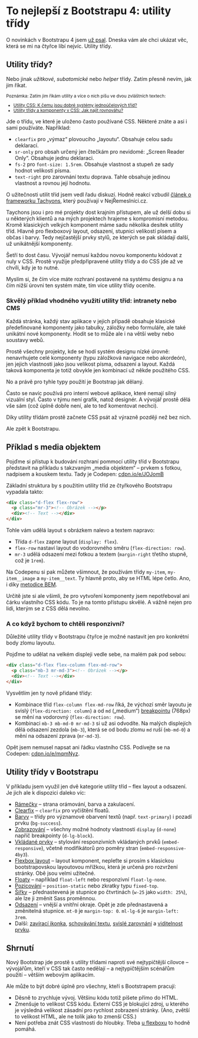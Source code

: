 # To nejlepší z Bootstrapu 4: utility třídy

O novinkách v Bootstrapu 4 jsem [už psal](/blog/39-bootstrap-4). Dneska vám ale chci ukázat věc, která se mi na čtyřce líbí nejvíc. Utility třídy.

## Utility třídy?

Nebo jinak *užitkové*, *subatomické* nebo *helper* třídy. Zatím přesně nevím, jak jim říkat.

<small markdown="1">

Poznámka: Zatím jim říkám utility a více o nich píšu ve dvou zvláštních textech:

- [Utility CSS: K čemu jsou dobré systémy jednoúčelových tříd?](css-utility.md)
- [Uti­li­ty třídy a kom­po­nen­ty v CSS: Jak najít rov­no­váhu?](css-utility-komponenty.md)

</small>

Jde o třídu, ve které je uloženo často používané CSS. Některé znáte a asi i sami používáte. Například:

- `clearfix` pro „výmaz“ plovoucího „layoutu“. Obsahuje celou sadu deklarací.
- `sr-only` pro obsah určený jen čtečkám pro nevidomé: „Screen Reader Only“. Obsahuje jednu deklaraci.
- `fs-2` pro `font-size: 1.5rem`. Obsahuje vlastnost a stupeň ze sady hodnot velikosti písma.
- `text-right` pro  zarovnání textu doprava. Tahle obsahuje jedinou vlastnost a rovnou její hodnotu. 

O užitečnosti utilit tříd jsem vedl řadu diskuzí. Hodně reakcí vzbudil [článek o frameworku Tachyons](https://www.vzhurudolu.cz/blog/82-tachyons-nejremeslnici), který používají v NejŘemeslníci.cz. 

<!-- AdSnippet -->

Taychons jsou i pro mé projekty dost krajním přístupem, ale už delší dobu si u některých klientů a na mých projektech hrajeme s kompromisní metodou. Kromě klasických velkých komponent máme sadu několika desítek utility tříd. Hlavně pro flexboxový layout, odsazení, stupnici velikostí písem a občas i barvy. Tedy nejčastější prvky stylů, ze kterých se pak skládají další, už unikátnější komponenty.

Šetří to dost času. Vývojář nemusí každou novou komponentu kódovat z nuly v CSS. Prostě využije předpřipravené utility třídy a do CSS jde až ve chvíli, kdy je to nutné.

Myslím si, že čím více máte rozhraní postavené na systému designu a na čím nižší úrovni ten systém máte, tím více utility třídy oceníte.

### Skvělý příklad vhodného využití utility tříd: intranety nebo CMS

Každá stránka, každý stav aplikace v jejich případě obsahuje klasické předefinované komponenty jako tabulky, záložky nebo formuláře, ale také unikátní nové komponenty. Hodit se to může ale i na větší weby nebo soustavy webů.

Prostě všechny projekty, kde se hodí systém designu nízké úrovně: nenavrhujete celé komponenty (typu záložková navigace nebo akordeón), jen jejich vlastnosti jako jsou velikost písma, odsazení a layout. Každá taková komponenta je totiž obvykle jen kombinací už někde použitého CSS. 

No a právě pro tyhle typy použití je Bootstrap jak dělaný. 

<!-- AdSnippet -->

Často se navíc používá pro interní webové aplikace, které nemají silný vizuální styl. Často v týmu není grafik, natož designér. A vývojář prostě dělá vše sám (což úplně dobře není, ale to teď komentovat nechci).

Díky utility třídám prostě začnete CSS psát až výrazně později než bez nich.

Ale zpět k Bootstrapu. 


## Příklad s media objektem

Pojďme si přístup k budování rozhraní pommocí utility tříd v Bootstrapu představit na příkladu s takzvaným „media objektem“ – prvkem s fotkou, nadpisem a kouskem textu. Tady je Codepen: [cdpn.io/e/JOJomB](https://codepen.io/machal/pen/JOJomB)

Základní struktura by s použitím utility tříd ze čtyřkového Bootstrapu vypadala takto:

```html
<div class="d-flex flex-row">
  <p class="mr-3"><!-- Obrázek --></p>
  <div><!-- Text --></div>
</div> 
```  

Tohle vám udělá layout s obrázkem nalevo a textem napravo:

- Třída `d-flex` zapne layout (`display: flex`).
- `flex-row` nastaví layout do vodorovného směru (`flex-direction: row`).
- `mr-3` udělá odsazení mezi fotkou a textem (`margin-right` třetího stupně, což je `1rem`).

Na Codepenu si pak můžete všimnout, že používám třídy `my-item`, `my-item__image` a `my-item__text`. Ty hlavně proto, aby se HTML lépe četlo. Ano, i díky [metodice BEM](bem.md).

Určitě jste si ale všimli, že pro vytvoření komponenty jsem nepotřeboval ani čárku vlastního CSS kódu. To je na tomto přístupu skvělé. A vážně nejen pro lidi, kterým se z CSS dělá nevolno.

### A co když bychom to chtěli responzivní? 

Důležité utility třídy v Bootstrapu čtyřce je možné nastavit jen pro konkrétní body zlomu layoutu. 

Pojďme to udělat na velkém displeji vedle sebe, na malém pak pod sebou:

```html
<div class="d-flex flex-column flex-md-row">
  <p class="mb-3 mr-md-3"><!-- Obrázek --></p>
  <div><!-- Text --></div>
</div> 
```  

Vysvětlím jen ty nově přidané třídy:

- Kombinace tříd `flex-column flex-md-row` říká, že výchozí směr layoutu je svislý (`flex-direction: column`) a od `md` („medium“) [breakpointu](breakpointy.md) (768px) se mění na vodorovný (`flex-direction: row`).
- Kombinaci `mb-3 mb-md-0 mr-md-3` si už asi odvodíte. Na malých displejích dělá odsazení zezdola (`mb-3`), která se od bodu zlomu `md` ruší (`mb-md-0`) a mění na odsazení zprava (`mr-md-3`).

Opět jsem nemusel napsat ani řádku vlastního CSS. Podívejte se na Codepen: [cdpn.io/e/mqmNyz](https://codepen.io/machal/pen/mqmNyz).


## Utility třídy v Bootstrapu

V příkladu jsem využil jen dvě kategorie utility tříd – flex layout a odsazení. Je jich ale k dispozici daleko víc:

- [Rámečky](https://getbootstrap.com/docs/4.0/utilities/borders/) – strana orámování, barva a zakulacení.
- [Clearfix](https://getbootstrap.com/docs/4.0/utilities/clearfix/) – `clearfix` pro vyčištění floatů.
- [Barvy](https://getbootstrap.com/docs/4.0/utilities/colors/) – třídy pro významové obarvení textů (např. `text-primary`) i pozadí prvku (`bg-success`).
- [Zobrazování](https://getbootstrap.com/docs/4.0/utilities/display/) – všechny možné hodnoty vlastnosti `display` (`d-none`) napříč breakpointy (`d-lg-block`).
- [Vkládané prvky](https://getbootstrap.com/docs/4.0/utilities/embed/) – stylování responzivních vkládaných prvků (`embed-responsive`), včetně modifikátorů pro poměry stran (`embed-responsive-4by3`).
- [Flexbox layout](https://getbootstrap.com/docs/4.0/utilities/flex/) – layout komponent, nepleťte si prosím s klasickou bootstrapovskou layoutovou mřížkou, která je určená pro rozvržení stránky. Obě jsou velmi užitečné.
- [Floaty](https://getbootstrap.com/docs/4.0/utilities/float/) – například `float-left` nebo responzivní `float-lg-none`.
- [Pozicování](https://getbootstrap.com/docs/4.0/utilities/position/) – `position-static` nebo zkratky typu `fixed-top`.
- [Šířky](https://getbootstrap.com/docs/4.0/utilities/sizing/) – přednastevená je stupnice po čtvrtinách (`w-25` jako `width: 25%`), ale lze ji změnit Sass proměnnou.
- [Odsazení](https://getbootstrap.com/docs/4.0/utilities/spacing/) – vnější a vnitřní okraje. Opět je zde přednastavená a změnitelná stupnice. `mt-0` je `margin-top: 0`. `ml-lg-6` je `margin-left: 3rem`.
- Další: [zavírací ikonka](https://getbootstrap.com/docs/4.0/utilities/close-icon/), [schovávání textu](https://getbootstrap.com/docs/4.0/utilities/image-replacement/), [svislé zarovnání](https://getbootstrap.com/docs/4.0/utilities/vertical-align/) a [viditelnost prvku](https://getbootstrap.com/docs/4.0/utilities/visibility/).

## Shrnutí

Nový Bootstrap jde prostě s utility třídami naproti své nejtypičtější cílovce – vývojářům, kteří v CSS tak často nedělají – a nejtypičtějším scénářům použití – větším webovým aplikacím. 

Ale může to být dobré úplně pro všechny, kteří s Bootstrapem pracují:

- Děsně to zrychluje vývoj. Většinu kódu totiž píšete přímo do HTML. 
- Zmenšuje to velikost CSS kódu. Externí CSS je blokující zdroj, u kterého je výsledná velikost zásadní pro rychlost zobrazení stránky. (Ano, zvětší to velikost HTML, ale ne tolik jako to zmenší CSS.)
- Není potřeba znát CSS vlastnosti do hloubky. Třeba [u flexboxu](css3-flexbox.md) to hodně pomáhá.

<!-- AdSnippet -->
